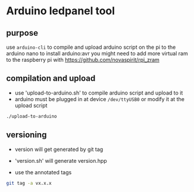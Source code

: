 # Arduino ledpanel tool

## purpose

use `arduino-cli` to compile and upload arduino script on the pi to the arduino nano
to install arduino:avr you might need to add more virtual ram to the raspberry pi with
https://github.com/novaspirit/rpi_zram

## compilation and upload

- use 'upload-to-arduino.sh' to compile arduino script and upload to it
- arduino must be plugged in at device `/dev/ttyUSB0` or modify it at the upload script

```sh
./upload-to-arduino
```

## versioning

- version will get generated by git tag

- 'version.sh' will generate version.hpp

- use the annotated tags

```sh
git tag -a vx.x.x
```

